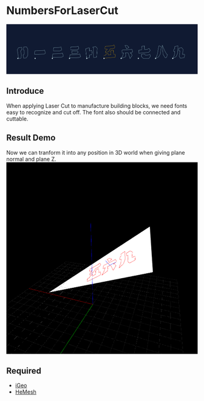# NumbersForLaserCut

![](https://github.com/amomorning/NumbersForLaserCut/blob/master/imgs/numbers.png?raw=true)
## Introduce
When applying Laser Cut to manufacture building blocks, we need fonts easy to recognize and cut off. The font also should be connected and cuttable.
## Result Demo
Now we can tranform it into any position in 3D world when giving plane normal and plane Z.
![](https://github.com/amomorning/NumbersForLaserCut/blob/master/imgs/ExampleDemo.png?raw=true)

## Required
- [iGeo](http://igeo.jp/p/)
- [HeMesh](https://github.com/wblut/HE_Mesh)
